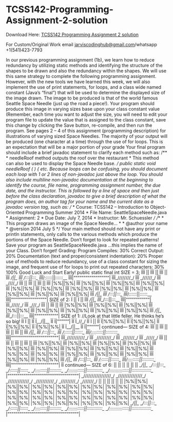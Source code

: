 # TCSS142-Programming-Assignment-2-solution

Download Here: [TCSS142 Programming Assignment 2 solution](https://jarviscodinghub.com/assignment/tcss142-programming-assignment-2-solution/)

For Custom/Original Work email jarviscodinghub@gmail.com/whatsapp +1(541)423-7793

In our previous programming assignment (1b), we learn how to reduce redundancy by utilizing static methods and identifying the structure of the shapes to be drawn and also the redundancy within the shapes. We will use this same strategy to complete the following programming assignment. However, with the new tools we have learned this week, we will also implement the use of print statements, for loops, and a class wide named constant (Java’s “final”) that will be used to determine the displayed size of the image drawn.
The image to be produced is that of the world famous Seattle Space Needle (just up the road a piece!). Your program should produce this image in varying sizes base upon your class constant value (Remember, each time you want to adjust the size, you will need to edit your program file to update the value that is assigned to the class constant, save this change by clicking the Save button, re-compile, and then run the program.
See pages 2 – 4 of this assignment (programming description) for illustrations of varying sized Space Needles.
The majority of your output will be produced (one character at a time) through the use of for loops. This is an expectation that will be a major portion of your grade
Your final program should include a brief javadoc statement to clarify each method such as:
/** * needleRoof method outputs the roof over the restaurant * This method can also be used to display the Space Needle base. */ public static void needleRoof ( ) { etc. Because loops can be confusing, you should document each loop with 1 or 2 lines of non-javadoc just above the loop.
You should also include multiline non-javadoc documentation at the beginning to identify the course, file name, programming assignment number, the due date, and the instructor. This is followed by a line of space and then just before the class declaration, javadoc to give a brief description of what the program does, an author tag for your name and the current date as a javadoc version tag, such as:
/* * Course: TCSS142 – Introduction to Object-Oriented Programming Summer 2014 * File Name: SeattleSpaceNeedle.java * Assignment: 2 * Due Date: July 7, 2014 * Instructor: Mr. Schuessler */
/** * This program draws an image of the Space Needle… * * @author your name * @version 2014 July 5 */ Your main method should not have any print or println statements, only calls to the various methods which produce the portions of the Space Needle. Don’t forget to look for repeated patterns!
Save your program as SeattleSpaceNeedle.java …this implies the name of your Class. Don’t forget!
Grading:
Program Compiles: 30% Correct Output: 20% Documentation (text and proper/consistent indentation): 20% Proper use of methods to reduce redundancy, use of a class constant for sizing the image, and frequent use of for loops to print out repeated characters: 30% 100% Good Luck and Start Early!
public static final int SIZE = 3; ÏÏÏ || ÏÏÏ || ÏÏÏ || ÏÏÏ __/||\__ ÏÏÏ __/:::||:::\__ ÏÏÏ__/::::::||::::::\__ ÏÏÏ|””””””””””””””””””| ÏÏÏ\_/\/\/\/\/\/\/\/\_/ ÏÏÏ \_/\/\/\/\/\/\_/ ÏÏÏ \_/\/\/\/\_/ ÏÏÏ || ÏÏÏ || ÏÏÏ || ÏÏÏ |%%||%%| ÏÏÏ |%%||%%| ÏÏÏ |%%||%%| ÏÏÏ |%%||%%| ÏÏÏ |%%||%%| ÏÏÏ |%%||%%| ÏÏÏ |%%||%%| ÏÏÏ |%%||%%| ÏÏÏ |%%||%%| ÏÏÏ |%%||%%| ÏÏÏ |%%||%%| ÏÏÏ |%%||%%| ÏÏÏ __/||\__ ÏÏÏ __/:::||:::\__ ÏÏÏ__/::::::||::::::\__ ÏÏÏ|””””””””””””””””””|
SIZE of 2: Ï || Ï || ÏÏÏ __/||\__ ÏÏÏ__/:::||:::\__ ÏÏÏ|””””””””””””| ÏÏÏ\_/\/\/\/\/\_/ ÏÏÏ \_/\/\/\_/ ÏÏÏ || ÏÏÏ || ÏÏÏ |%%||%%| ÏÏÏ |%%||%%| ÏÏÏ |%%||%%| ÏÏÏ |%%||%%| ÏÏÏ |%%||%%| ÏÏÏ |%%||%%| ÏÏÏ |%%||%%| ÏÏÏ |%%||%%| ÏÏÏ __/||\__ ÏÏÏ__/:::||:::\__ ÏÏÏ|””””””””””””|
SIZE of 1: //Look at that little feller. He thinks he’s so big! ÏÏ Ï || ÏÏ Ï__/||\__ ÏÏ Ï|””””””| ÏÏ Ï\_/\/\_/ ÏÏ Ï || ÏÏ Ï|%%||%%| ÏÏ Ï|%%||%%| ÏÏ Ï|%%||%%| ÏÏ Ï|%%||%%| ÏÏ Ï__/||\__ ÏÏ Ï|””””””| continued—
SIZE of 4: ÏÏÏ || ÏÏÏ || ÏÏÏ || ÏÏÏ || ÏÏÏ __/||\__ ÏÏÏ __/:::||:::\__ ÏÏÏ __/::::::||::::::\__ ÏÏÏ__/:::::::::||:::::::::\__ ÏÏÏ|””””””””””””””””””””””””| ÏÏÏ\_/\/\/\/\/\/\/\/\/\/\/\_/ ÏÏÏ \_/\/\/\/\/\/\/\/\/\_/ ÏÏÏ \_/\/\/\/\/\/\/\_/ ÏÏÏ \_/\/\/\/\/\_/ ÏÏÏ || ÏÏÏ || ÏÏÏ || ÏÏÏ || ÏÏÏ |%%||%%| ÏÏÏ |%%||%%| ÏÏÏ |%%||%%| ÏÏÏ |%%||%%| ÏÏÏ |%%||%%| ÏÏÏ |%%||%%| ÏÏÏ |%%||%%| ÏÏÏ |%%||%%| ÏÏÏ |%%||%%| ÏÏÏ |%%||%%| ÏÏÏ |%%||%%| ÏÏÏ |%%||%%| ÏÏÏ |%%||%%| ÏÏÏ |%%||%%| ÏÏÏ |%%||%%| ÏÏÏ |%%||%%| ÏÏÏ __/||\__ ÏÏÏ __/:::||:::\__ ÏÏÏ __/::::::||::::::\__ ÏÏÏ__/:::::::::||:::::::::\__ ÏÏÏ|””””””””””””””””””””””””| ÏÏ
continued—
SIZE of 6: || || || || || || __/||\__ __/:::||:::\__ __/::::::||::::::\__ __/:::::::::||:::::::::\__ __/::::::::::::||::::::::::::\__ __/:::::::::::::::||:::::::::::::::\__ |””””””””””””””””””””””””””””””””””””| \_/\/\/\/\/\/\/\/\/\/\/\/\/\/\/\/\/\_/ \_/\/\/\/\/\/\/\/\/\/\/\/\/\/\/\_/ \_/\/\/\/\/\/\/\/\/\/\/\/\/\_/ \_/\/\/\/\/\/\/\/\/\/\/\_/ \_/\/\/\/\/\/\/\/\/\_/ \_/\/\/\/\/\/\/\_/ || || || || || || |%%||%%| |%%||%%| |%%||%%| |%%||%%| |%%||%%| |%%||%%| |%%||%%| |%%||%%| |%%||%%| |%%||%%| |%%||%%| |%%||%%| |%%||%%| |%%||%%| |%%||%%| |%%||%%| |%%||%%| |%%||%%| |%%||%%| |%%||%%| |%%||%%| |%%||%%| |%%||%%| |%%||%%| __/||\__ __/:::||:::\__ __/::::::||::::::\__ __/:::::::::||:::::::::\__ __/::::::::::::||::::::::::::\__ __/:::::::::::::::||:::::::::::::::\__ |””””””””””””””””””””””””””””””””””””|
